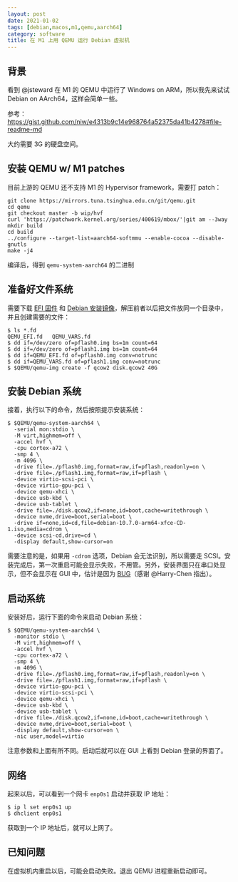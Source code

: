 ```yaml
---
layout: post
date: 2021-01-02
tags: [debian,macos,m1,qemu,aarch64]
category: software
title: 在 M1 上用 QEMU 运行 Debian 虚拟机
---
```


## 背景

看到 @jsteward 在 M1 的 QEMU 中运行了 Windows on ARM，所以我先来试试 Debian on AArch64，这样会简单一些。

参考：https://gist.github.com/niw/e4313b9c14e968764a52375da41b4278#file-readme-md

大约需要 3G 的硬盘空间。

## 安装 QEMU w/ M1 patches

目前上游的 QEMU 还不支持 M1 的 Hypervisor framework，需要打 patch：

```shell
git clone https://mirrors.tuna.tsinghua.edu.cn/git/qemu.git
cd qemu
git checkout master -b wip/hvf
curl 'https://patchwork.kernel.org/series/400619/mbox/'|git am --3way
mkdir build
cd build
../configure --target-list=aarch64-softmmu --enable-cocoa --disable-gnutls
make -j4
```

编译后，得到 `qemu-system-aarch64` 的二进制

## 准备好文件系统

需要下载 [EFI 固件](https://gist.github.com/niw/4f1f9bb572f40d406866f23b3127919b/raw/f546faea68f4149c06cca88fa67ace07a3758268/QEMU_EFI-cb438b9-edk2-stable202011-with-extra-resolutions.tar.gz) 和 [Debian 安装镜像](https://mirrors.tuna.tsinghua.edu.cn/debian-cd/current/arm64/iso-cd/debian-10.7.0-arm64-xfce-CD-1.iso)，解压前者以后把文件放同一个目录中，并且创建需要的文件：

```shell
$ ls *.fd
QEMU_EFI.fd   QEMU_VARS.fd
$ dd if=/dev/zero of=pflash0.img bs=1m count=64
$ dd if=/dev/zero of=pflash1.img bs=1m count=64
$ dd if=QEMU_EFI.fd of=pflash0.img conv=notrunc
$ dd if=QEMU_VARS.fd of=pflash1.img conv=notrunc
$ $QEMU/qemu-img create -f qcow2 disk.qcow2 40G
```

## 安装 Debian 系统

接着，执行以下的命令，然后按照提示安装系统：

```shell
$ $QEMU/qemu-system-aarch64 \
  -serial mon:stdio \
  -M virt,highmem=off \
  -accel hvf \
  -cpu cortex-a72 \
  -smp 4 \
  -m 4096 \
  -drive file=./pflash0.img,format=raw,if=pflash,readonly=on \
  -drive file=./pflash1.img,format=raw,if=pflash \
  -device virtio-scsi-pci \
  -device virtio-gpu-pci \
  -device qemu-xhci \
  -device usb-kbd \
  -device usb-tablet \
  -drive file=./disk.qcow2,if=none,id=boot,cache=writethrough \
  -device nvme,drive=boot,serial=boot \
  -drive if=none,id=cd,file=debian-10.7.0-arm64-xfce-CD-1.iso,media=cdrom \
  -device scsi-cd,drive=cd \
  -display default,show-cursor=on
```

需要注意的是，如果用 `-cdrom` 选项，Debian 会无法识别，所以需要走 SCSI。安装完成后，第一次重启可能会显示失败，不用管。另外，安装界面只在串口处显示，但不会显示在 GUI 中，估计是因为 [BUG](https://bugs.debian.org/cgi-bin/bugreport.cgi?bug=977466)（感谢 @Harry-Chen 指出）。

## 启动系统

安装好后，运行下面的命令来启动 Debian 系统：

```shell
$ $QEMU/qemu-system-aarch64 \
  -monitor stdio \
  -M virt,highmem=off \
  -accel hvf \
  -cpu cortex-a72 \
  -smp 4 \
  -m 4096 \
  -drive file=./pflash0.img,format=raw,if=pflash,readonly=on \
  -drive file=./pflash1.img,format=raw,if=pflash \
  -device virtio-gpu-pci \
  -device virtio-scsi-pci \
  -device qemu-xhci \
  -device usb-kbd \
  -device usb-tablet \
  -drive file=./disk.qcow2,if=none,id=boot,cache=writethrough \
  -device nvme,drive=boot,serial=boot \
  -display default,show-cursor=on \
  -nic user,model=virtio
```

注意参数和上面有所不同。启动后就可以在 GUI 上看到 Debian 登录的界面了。

## 网络

起来以后，可以看到一个网卡 `enp0s1` 启动并获取 IP 地址：

```shell
$ ip l set enp0s1 up
$ dhclient enp0s1
```

获取到一个 IP 地址后，就可以上网了。

## 已知问题

在虚拟机内重启以后，可能会启动失败。退出 QEMU 进程重新启动即可。

